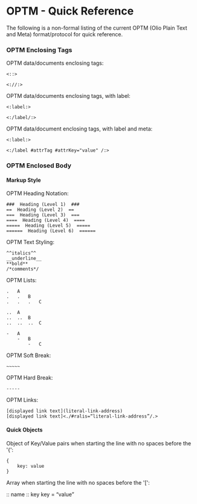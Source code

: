 # OPTM - Quick Reference #
The following is a non-formal listing of the current OPTM (Olio Plain Text and Meta) format/protocol for quick reference.

### OPTM Enclosing Tags ###
OPTM data/documents enclosing tags:

    <::>
    
    <://:>
    
OPTM data/documents enclosing tags, with label:

    <:label:>
    
    <:/label/:>
    
OPTM data/document enclosing tags, with label and meta:

    <:label:>
    
    <:/label #attrTag #attrKey="value" /:>

### OPTM Enclosed Body ###

#### Markup Style ####
OPTM Heading Notation:

    ###  Heading (Level 1)  ###
    ==  Heading (Level 2)  ==
    ===  Heading (Level 3)  ===
    ====  Heading (Level 4)  ====
    =====  Heading (Level 5)  =====
    ======  Heading (Level 6)  ======

OPTM Text Styling:

    ^^italics^^
    __underline__
    **bold**
    /*comments*/
    
OPTM Lists:

    .   A					
    .   .   B					
    .   .   .   C		

    ..  A
    ..  ..  B
    ..  ..  ..  C

    -   A
        -   B
            -   C

OPTM Soft Break:

    ~~~~~
    
OPTM Hard Break:

    -----
   
OPTM Links:

    [displayed link text](literal-link-address)
    [displayed link text]<./#ralis=“literal-link-address”/.>

#### Quick Objects ####
Object of Key/Value pairs when starting the line with no spaces before the '{':

    {
        key: value
    }

Array when starting the line with no spaces before the '[':




:: name ::
key	
key = “value”


                    	


